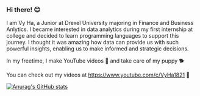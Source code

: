 ### Hi there! 😊

I am Vy Ha, a Junior at Drexel University majoring in Finance and Business Anlytics. I became interested in data analytics during my first internship at college and decided to learn programming languages to support this journey. I thought it was amazing how data can provide us with such powerful insights, enabling us to make informed and strategic decisions. 

In my freetime, I make YouTube videos 📸 and take care of my puppy 🐕

You can check out my videos at https://www.youtube.com/c/VyHa1821 📌

[![Anurag's GitHub stats](https://github-readme-stats.vercel.app/api?username=phuongvy1821)](https://github.com/anuraghazra/github-readme-stats)
